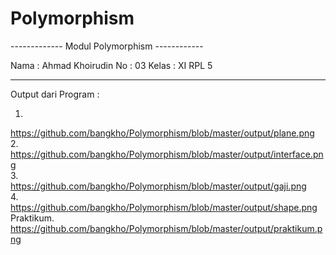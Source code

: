 # Polymorphism

------------- Modul Polymorphism ------------

Nama : Ahmad Khoirudin
No : 03
Kelas : XI RPL 5

---------------------------------------------

Output dari Program :

1. <br>
https://github.com/bangkho/Polymorphism/blob/master/output/plane.png
<br>
2. <br>
https://github.com/bangkho/Polymorphism/blob/master/output/interface.png
<br>
3. <br>
https://github.com/bangkho/Polymorphism/blob/master/output/gaji.png
<br>
4. <br>
https://github.com/bangkho/Polymorphism/blob/master/output/shape.png
<br>
Praktikum. <br>
https://github.com/bangkho/Polymorphism/blob/master/output/praktikum.png
